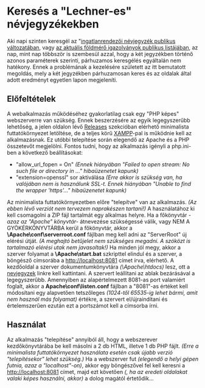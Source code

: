 # Keresés a "Lechner-es" névjegyzékekben

Aki napi szinten keresgél az "[ingatlanrendezői névjegyzék publikus változatában](https://lechnerkozpont.hu/oldal/ingatlanrendezoi-nevjegyzek-publikus-valtozata), vagy [az aktuális földmérő igazolványok publikus listájában](https://lechnerkozpont.hu/oldal/foldmero-igazolvanyok-publikus-listaja), az nap, mint nap többször is szembesül azzal, hogy a két jegyzékben történő azonos paraméterek szerinti, párhuzamos keresgélés egyáltalán nem hatékony.
Ennek a problémának a kezelésére született az itt bemutatott megoldás, mely a két jegyzékben párhuzamosan keres és az oldalak által adott eredményt egyetlen lapon megjeleníti.

## Előfeltételek

A webalkalmazás működéséhez gyakorlatilag csak egy "PHP képes" webszerverre van szükség. Ennek beszerzésére az egyik legegyszerűbb lehetőség, a jelen oldalon lévő [Releases](https://github.com/kijato/nevjegyzek/releases) szekcióban elérhető minimalista futtatókörnyezet letöltése, de a teljes körű [XAMPP](https://www.apachefriends.org/)-pal is működnie kell az alkalmazásnak. Ez utóbbi telepítése során elegendő az Apache és a PHP összetevőt megjelölni. 
Fontos tudni, hogy az alkalmazás igényli a php.ini-ben a következő beállításokat:
* "allow_url_fopen = On" *(Ennek hiányában "Failed to open stream: No such file or directory in ..." hibaüzenetet kapunk)*
* "extension=openssl" sor aktiválása *(Erre akkor is szükség van, ha valójában nem is használunk SSL-t. Ennek hiányában "Unable to find the wrapper 'https'..." hibaüzenetet kapunk)*

Az minimalista futtatókörnyezetben előre "telepítve" van az alkalmazás. *(Az ebben lévő verziót nem tervezem naprakészen tartani!)* A használatához ki kell csomagolni a ZIP fájl tartalmát egy alkalmas helyre. Ha a főkönyvtár *-azaz az "Apache" könyvtár-* átnevezése szükségessé válik, vagy NEM A GYÖKÉRKÖNYVTÁRBA kerül a főkönyvtár, akkor a **\Apache\conf\serverroot.conf** fájlban meg kell adni az "ServerRoot" új elérési útját. *(A meghajtó betűjelet nem szükséges megadni. A szóközt is tartalmazó elérési utak nem javasoltak!)* Ha minden jól megy, akkor a szerver folyamat a **\Apache\start.bat** szkripttel elindul és a szerver, a böngésző címsorába a [http://localhost:8081](http://localhost:8081) címet írva, elérhető. A kezdőoldal a szerver dokumentumkönyvtára *(\Apache\htdocs)* lesz, ott a [nevjegyzek](http://localhost:8081/nevjegyzek/) linkre kell kattintani. A szervert leállítani az ablak bezárásával a legegyszerűbb.
Amennyiben az alapértelmezett 8081-as port valamiért foglalt, akkor a **Apache\conf\listen.conf** fájlban a "8081"-as értéket kell módosítani egy alapvetően tetszőleges _(1024-től 65535-ig lehet bármi, amit nem használ más folyamat)_ értékre, a szervert el/újraindítani és értelemszerűen ezután ezt a portszámot kell a címsorba írni.

## Használat

Az alkalmazás "telepítése" annyiból áll, hogy a webszerever kezdőkönyvtárába be kell másolni a 2 db HTML, illetve 1 db PHP fájlt. *(Erre a minimalista futtatókörnyezet használata esetén csak újabb verzió "telepítésekor" lehet szükség.)*
Ha a webszerver fut *(elegendő a helyi gépen futnia, azaz a "localhost"-on)*, akkor egy böngészővel fel kell keresni a [http://localhost:8081](http://localhost:8081) címet, majd ezt követően *(, ha az eredeti oldalakat valaki képes használni, akkor)* a dolog magától értetődik...
